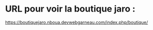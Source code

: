 
# URL pour voir la boutique jaro : 

https://boutiquejaro.nboua.devwebgarneau.com/index.php/boutique/


